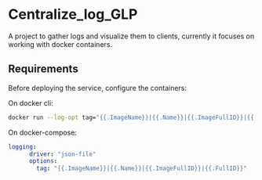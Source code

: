 # Centralize_log_GLP
A project to gather logs and visualize them to clients, currently it focuses on working with docker containers.

## Requirements
Before deploying the service, configure the containers:

On docker cli:
```bash
docker run --log-opt tag="{{.ImageName}}|{{.Name}}|{{.ImageFullID}}|{{.FullID}}" ...
```

On docker-compose:
```yaml
logging:
      driver: "json-file"
      options: 
        tag: "{{.ImageName}}|{{.Name}}|{{.ImageFullID}}|{{.FullID}}"
```